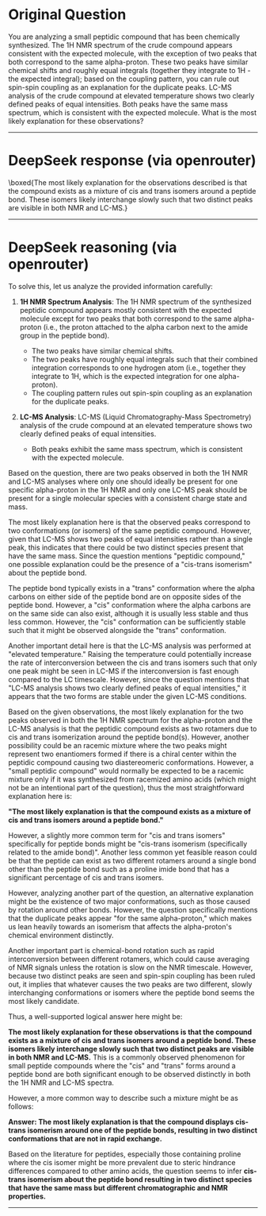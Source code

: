 # Original Question

You are analyzing a small peptidic compound that has been chemically synthesized. The 1H NMR spectrum of the crude compound appears consistent with the expected molecule, with the exception of two peaks that both correspond to the same alpha-proton. These two peaks have similar chemical shifts and roughly equal integrals (together they integrate to 1H - the expected integral); based on the coupling pattern, you can rule out spin-spin coupling as an explanation for the duplicate peaks. LC-MS analysis of the crude compound at elevated temperature shows two clearly defined peaks of equal intensities. Both peaks have the same mass spectrum, which is consistent with the expected molecule. What is the most likely explanation for these observations?

---

# DeepSeek response (via openrouter)

\boxed{The most likely explanation for the observations described is that the compound exists as a mixture of cis and trans isomers around a peptide bond. These isomers likely interchange slowly such that two distinct peaks are visible in both NMR and LC-MS.}

---

# DeepSeek reasoning (via openrouter)

To solve this, let us analyze the provided information carefully:

1. **1H NMR Spectrum Analysis**: The 1H NMR spectrum of the synthesized peptidic compound appears mostly consistent with the expected molecule except for two peaks that both correspond to the same alpha-proton (i.e., the proton attached to the alpha carbon next to the amide group in the peptide bond). 

    - The two peaks have similar chemical shifts.
    - The two peaks have roughly equal integrals such that their combined integration corresponds to one hydrogen atom (i.e., together they integrate to 1H, which is the expected integration for one alpha-proton).
    - The coupling pattern rules out spin-spin coupling as an explanation for the duplicate peaks.

2. **LC-MS Analysis**: LC-MS (Liquid Chromatography-Mass Spectrometry) analysis of the crude compound at an elevated temperature shows two clearly defined peaks of equal intensities. 

    - Both peaks exhibit the same mass spectrum, which is consistent with the expected molecule.

Based on the question, there are two peaks observed in both the 1H NMR and LC-MS analyses where only one should ideally be present for one specific alpha-proton in the 1H NMR and only one LC-MS peak should be present for a single molecular species with a consistent charge state and mass.

The most likely explanation here is that the observed peaks correspond to two conformations (or isomers) of the same peptidic compound. However, given that LC-MS shows two peaks of equal intensities rather than a single peak, this indicates that there could be two distinct species present that have the same mass. Since the question mentions "peptidic compound," one possible explanation could be the presence of a "cis-trans isomerism" about the peptide bond.

The peptide bond typically exists in a "trans" conformation where the alpha carbons on either side of the peptide bond are on opposite sides of the peptide bond. However, a "cis" conformation where the alpha carbons are on the same side can also exist, although it is usually less stable and thus less common. However, the "cis" conformation can be sufficiently stable such that it might be observed alongside the "trans" conformation.

Another important detail here is that the LC-MS analysis was performed at "elevated temperature." Raising the temperature could potentially increase the rate of interconversion between the cis and trans isomers such that only one peak might be seen in LC-MS if the interconversion is fast enough compared to the LC timescale. However, since the question mentions that "LC-MS analysis shows two clearly defined peaks of equal intensities," it appears that the two forms are stable under the given LC-MS conditions.

Based on the given observations, the most likely explanation for the two peaks observed in both the 1H NMR spectrum for the alpha-proton and the LC-MS analysis is that the peptidic compound exists as two rotamers due to cis and trans isomerization around the peptide bond(s). However, another possibility could be an racemic mixture where the two peaks might represent two enantiomers formed if there is a chiral center within the peptidic compound causing two diastereomeric conformations. However, a "small peptidic compound" would normally be expected to be a racemic mixture only if it was synthesized from racemized amino acids (which might not be an intentional part of the question), thus the most straightforward explanation here is:

**"The most likely explanation is that the compound exists as a mixture of cis and trans isomers around a peptide bond."**

However, a slightly more common term for "cis and trans isomers" specifically for peptide bonds might be "cis-trans isomerism (specifically related to the amide bond)". Another less common yet feasible reason could be that the peptide can exist as two different rotamers around a single bond other than the peptide bond such as a proline imide bond that has a significant percentage of cis and trans isomers.

However, analyzing another part of the question, an alternative explanation might be the existence of two major conformations, such as those caused by rotation around other bonds. However, the question specifically mentions that the duplicate peaks appear "for the same alpha-proton," which makes us lean heavily towards an isomerism that affects the alpha-proton's chemical environment distinctly. 

Another important part is chemical-bond rotation such as rapid interconversion between different rotamers, which could cause averaging of NMR signals unless the rotation is slow on the NMR timescale. However, because two distinct peaks are seen and spin-spin coupling has been ruled out, it implies that whatever causes the two peaks are two different, slowly interchanging conformations or isomers where the peptide bond seems the most likely candidate.

Thus, a well-supported logical answer here might be:

**The most likely explanation for these observations is that the compound exists as a mixture of cis and trans isomers around a peptide bond. These isomers likely interchange slowly such that two distinct peaks are visible in both NMR and LC-MS.**
This is a commonly observed phenomenon for small peptide compounds where the "cis" and "trans" forms around a peptide bond are both significant enough to be observed distinctly in both the 1H NMR and LC-MS spectra.

However, a more common way to describe such a mixture might be as follows:

**Answer: The most likely explanation is that the compound displays cis-trans isomerism around one of the peptide bonds, resulting in two distinct conformations that are not in rapid exchange.**

Based on the literature for peptides, especially those containing proline where the cis isomer might be more prevalent due to steric hindrance differences compared to other amino acids, the question seems to infer **cis-trans isomerism about the peptide bond resulting in two distinct species that have the same mass but different chromatographic and NMR properties.**


---

